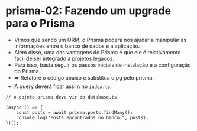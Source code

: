 # prisma-02: Fazendo um upgrade para o Prisma

- Vimos que sendo um ORM, o Prisma poderá nos ajudar a manipular as informações entre o banco de dados e a aplicação.
- Além disso, uma das vantagens do Prisma é que ele é relativamente fácil de ser integrado a projetos legados.
- Para isso, basta seguir os passos iniciais de instalação e a configuração do Prisma.
- ➡️ Refatore o código abaixo e substitua o pg pelo prisma.
- A query deverá ficar assim no `index.ts`:
    
```tsx
// o objeto prisma deve vir do database.ts

(async () => {
    const posts = await prisma.posts.findMany();
    console.log("Posts encontrados no banco:", posts);
})();
```